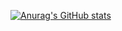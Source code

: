 [![Anurag's GitHub stats](https://github-readme-stats.vercel.app/api?username=misaka0954)](https://github.com/anuraghazra/github-readme-stats)
